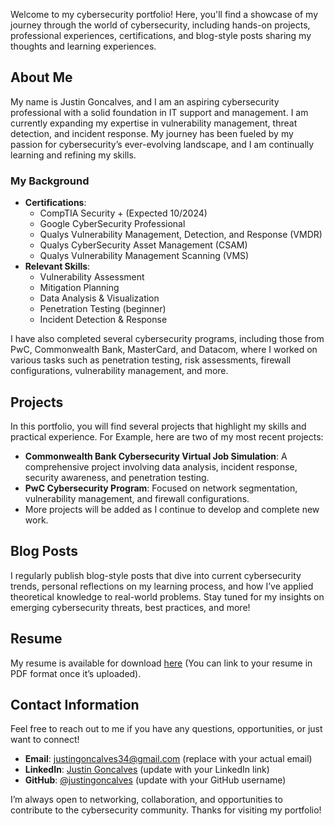 
Welcome to my cybersecurity portfolio! Here, you'll find a showcase of my journey through the world of cybersecurity, including hands-on projects, professional experiences, certifications, and blog-style posts sharing my thoughts and learning experiences.

## About Me
My name is Justin Goncalves, and I am an aspiring cybersecurity professional with a solid foundation in IT support and management. I am currently expanding my expertise in vulnerability management, threat detection, and incident response. My journey has been fueled by my passion for cybersecurity’s ever-evolving landscape, and I am continually learning and refining my skills.

### My Background
- **Certifications**:
   - CompTIA Security + (Expected 10/2024)
   - Google CyberSecurity Professional
   - Qualys Vulnerability Management, Detection, and Response (VMDR)
   - Qualys CyberSecurity Asset Management (CSAM)
   - Qualys Vulnerability Management Scanning (VMS)
- **Relevant Skills**:
   - Vulnerability Assessment
   - Mitigation Planning
   - Data Analysis & Visualization
   - Penetration Testing (beginner)
   - Incident Detection & Response

I have also completed several cybersecurity programs, including those from PwC, Commonwealth Bank, MasterCard, and Datacom, where I worked on various tasks such as penetration testing, risk assessments, firewall configurations, vulnerability management, and more.

## Projects
In this portfolio, you will find several projects that highlight my skills and practical experience. For Example, here are two of my most recent projects:
- **Commonwealth Bank Cybersecurity Virtual Job Simulation**: A comprehensive project involving data analysis, incident response, security awareness, and penetration testing.
- **PwC Cybersecurity Program**: Focused on network segmentation, vulnerability management, and firewall configurations.
- More projects will be added as I continue to develop and complete new work.

## Blog Posts
I regularly publish blog-style posts that dive into current cybersecurity trends, personal reflections on my learning process, and how I’ve applied theoretical knowledge to real-world problems. Stay tuned for my insights on emerging cybersecurity threats, best practices, and more!

## Resume
My resume is available for download [here](#) (You can link to your resume in PDF format once it’s uploaded).

## Contact Information
Feel free to reach out to me if you have any questions, opportunities, or just want to connect!

- **Email**: justingoncalves34@gmail.com (replace with your actual email)
- **LinkedIn**: [Justin Goncalves](https://www.linkedin.com/in/justingoncalves/) (update with your LinkedIn link)
- **GitHub**: [@justingoncalves](https://github.com/justingoncalves) (update with your GitHub username)

I’m always open to networking, collaboration, and opportunities to contribute to the cybersecurity community. Thanks for visiting my portfolio!

